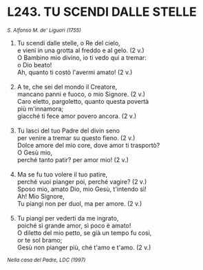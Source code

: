 # L243. TU SCENDI DALLE STELLE

<sub><i>S. Alfonso M. de' Liguori (1755)</i></sub>
<ol>
	<li>Tu scendi dalle stelle, o Re del cielo,<br>
		e vieni in una grotta al freddo e al gelo. (2 v.)<br>
		O Bambino mio divino, io ti vedo qui a tremar:<br>
		o Dio beato!<br>
		Ah, quanto ti costò l'avermi amato! (2 v.)</li><br>
	<li>A te, che sei del mondo il Creatore,<br>
		mancano panni e fuoco, o mio Signore. (2 v.)<br>
		Caro eletto, pargoletto, quanto questa povertà<br>
		più m'innamora;<br>
		giacché ti fece amor povero ancora. (2 v.)</li><br>
	<li>Tu lasci del tuo Padre del divin seno<br>
		per venire a tremar su questo fieno. (2 v.)<br>
		Dolce amore del mio core, dove amor ti trasportò?<br>
		O Gesù mio,<br>
		perché tanto patir? per amor mio! (2 v.)</li><br>
	<li>Ma se fu tuo volere il tuo patire,<br>
		perché vuoi pianger poi, perché vagire? (2 v.)<br>
		Sposo mio, amato Dio, mio Gesù, t'intendo sì!<br>
		Ah! Mio Signore,<br>
		Tu piangi non per duol, ma per amore. (2 v.)</li><br>
	<li>Tu piangi per vederti da me ingrato,<br>
		poiché sì grande amor, sì poco è amato!<br>
		O diletto del mio petto, se già un tempo fu così,<br>
		or te sol bramo;<br>
		Gesù non pianger più, ché t'amo e t'amo. (2 v.)</li>
</ol>
<sub><i>Nella casa del Padre, LDC (1997)</i></sub>
